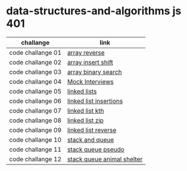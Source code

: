 # data-structures-and-algorithms js 401

| challange         | link                                                                   |
| ----------------- | ---------------------------------------------------------------------- |
| code challange 01 | [array reverse](./code-challenges/array-reverse/README.md)             |
| code challange 02 | [array insert shift](./code-challenges/array-insert-shift/README.md)   |
| code challange 03 | [array binary search](./code-challenges/array-binary-search/README.md) |
| code challange 04 | [Mock Interviews](./code-challenges/interview/README.md)               |
| code challange 05 | [linked lists](./linked-list/README.md)                                |
| code challange 06 | [linked list insertions](./linked-list-insertions/README.md)           |
| code challange 07 | [linked list kth](./linked-list-kth/README.md)                         |
| code challange 08 | [linked list zip](./linked-list-zip/README.md)                         |
| code challange 09 | [linked list reverse](./linked-list-reverseandplind/README.md)         |
| code challange 10 | [stack and queue](./stack-and-queue/README.md)                         |
| code challange 11 | [stack queue pseudo](./stack-queue-pseudo/README.md)                   |
| code challange 12 | [stack queue animal shelter](./stack-queue-animal-shelter/README.md)   |

